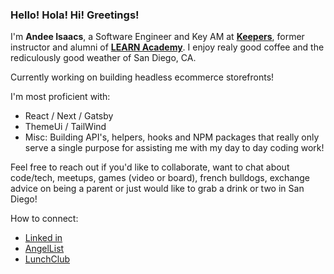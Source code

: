 ### Hello! Hola! Hi! Greetings! 

I'm **Andee Isaacs**, a Software Engineer and Key AM at **[Keepers](https://keepers.team/)**, former instructor and alumni of  **[LEARN Academy](https://www.learnacademy.org/)**. I enjoy realy good coffee and the rediculously good weather of San Diego, CA. 

Currently working on building headless ecommerce storefronts! 

I'm most proficient with: 
- React / Next / Gatsby
- ThemeUi / TailWind
- Misc: Building API's, helpers, hooks and NPM packages that really only serve a single purpose for assisting me with my day to day coding work! 

Feel free to reach out if you'd like to collaborate, want to chat about code/tech, meetups, games (video or board), french bulldogs, exchange advice on being a parent or just would like to grab a drink or two in San Diego!

How to connect:
- [Linked in](https://www.linkedin.com/in/andeedeanisaacs/)
- [AngelList](https://angel.co/u/andee-fonder-isaacs)
- [LunchClub](https://lunchclub.com/dp/network-strength-216b4c122cca?ref=share_link)
